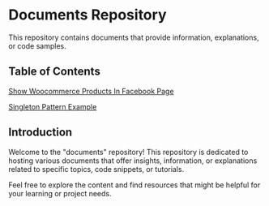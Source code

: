 # Documents Repository

This repository contains documents that provide information, explanations, or code samples.

## Table of Contents
[Show Woocommerce Products In Facebook Page ](https://kripsmansi.github.io/blogs/display-woocommerce-products-as-posts-in-facebook)

[Singleton Pattern Example](https://kripsmansi.github.io/blogs/php-oop-singleton-pattern)

## Introduction

Welcome to the "documents" repository! This repository is dedicated to hosting various documents that offer insights, information, or explanations related to specific topics, code snippets, or tutorials.

Feel free to explore the content and find resources that might be helpful for your learning or project needs.



